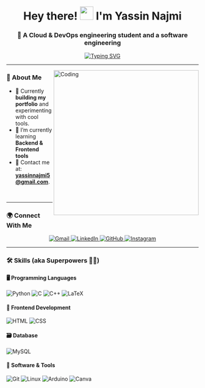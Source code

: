 <h1 align="center">Hey there! <img src="https://media.giphy.com/media/hvRJCLFzcasrR4ia7z/giphy.gif" width="35"> I'm Yassin Najmi</h1>

<h3 align="center">🚀 A Cloud & DevOps engineering student and a software engineering</h3>

<p align="center">
   <a href="https://git.io/typing-svg">
      <img src="https://readme-typing-svg.demolab.com?font=Fira+Code&pause=1000&color=F75C7E&center=true&vCenter=true&width=500&lines=Welcome+to+my+README!+%F0%9F%98%8E;Cloud+%26+DevOps+Engineering+Student+%E2%98%81%EF%B8%8F;UI%2FUX+Design+Lover+%F0%9F%8E%A8;Avid+Problem+Solver+%F0%9F%94%8E;Let's+Build+Cool+Stuff+Together!+%F0%9F%9A%80" alt="Typing SVG" />
   </a>
</p>

---

<img align="right" alt="Coding" width=" 380" src="https://media.giphy.com/media/qgQUggAC3Pfv687qPC/giphy.gif">

### 🧐 About Me
- 🔭 Currently **building my portfolio** and experimenting with cool tools.  
- 🌱 I’m currently learning **Backend & Frontend tools**   
- 📨 Contact me at: **yassinnajmi5@gmail.com**.  


<br/>

---

### 🌍 Connect With Me
<p align="center">
   <a href="mailto:yassinnajmi5@gmail.com" target="_blank">
      <img src="https://img.shields.io/badge/-Gmail-EA4335?style=for-the-badge&logo=gmail&logoColor=white" alt="Gmail" />
   </a>
   <a href="https://www.linkedin.com/in/yassinnajmi" target="_blank">
      <img src="https://img.shields.io/badge/-LinkedIn-0A66C2?style=for-the-badge&logo=linkedin&logoColor=white" alt="LinkedIn" />
   </a>
   <a href="https://github.com/YNJ05" target="_blank">
      <img src="https://img.shields.io/badge/-GitHub-181717?style=for-the-badge&logo=github&logoColor=white" alt="GitHub" />
   </a>
   <a href="https://www.instagram.com/y.a.s.s.i.n.n.a.j.m.i" target="_blank">
      <img src="https://img.shields.io/badge/-Instagram-E4405F?style=for-the-badge&logo=instagram&logoColor=white" alt="Instagram" />
   </a>
</p>

---

### 🛠️ Skills (aka Superpowers 🦸‍♂️)

#### 🖥️ **Programming Languages**
<p>
   <img src="https://img.shields.io/badge/-Python-3776AB?style=for-the-badge&logo=python&logoColor=white" alt="Python" />
   <img src="https://img.shields.io/badge/-C-A8B9CC?style=for-the-badge&logo=c&logoColor=black" alt="C" />
   <img src="https://img.shields.io/badge/-C++-00599C?style=for-the-badge&logo=cplusplus&logoColor=white" alt="C++" />
   <img src="https://img.shields.io/badge/-LaTeX-008080?style=for-the-badge&logo=latex&logoColor=white" alt="LaTeX" />
</p>

#### 🎨 **Frontend Development**
<p>
   <img src="https://img.shields.io/badge/-HTML-E34F26?style=for-the-badge&logo=html5&logoColor=white" alt="HTML" />
   <img src="https://img.shields.io/badge/-CSS-1572B6?style=for-the-badge&logo=css3&logoColor=white" alt="CSS" />
</p>




#### 🗃️ **Database**
<p>
   <img src="https://img.shields.io/badge/-MySQL-4479A1?style=for-the-badge&logo=mysql&logoColor=white" alt="MySQL" />
</p>

#### 🔧 **Software & Tools**
<p>
   <img src="https://img.shields.io/badge/-Git-F05032?style=for-the-badge&logo=git&logoColor=white" alt="Git" />
   <img src="https://img.shields.io/badge/-Linux-FCC624?style=for-the-badge&logo=linux&logoColor=black" alt="Linux" />
   <img src="https://img.shields.io/badge/-Arduino-00979D?style=for-the-badge&logo=arduino&logoColor=white" alt="Arduino" />
   <img src="https://img.shields.io/badge/-Canva-00C4CC?style=for-the-badge&logo=canva&logoColor=white" alt="Canva" />
</p>

<!---
YNJ05/YNJ05 is a ✨ special ✨ repository because its `README.md` (this file) appears on your GitHub profile.
You can click the Preview link to take a look at your changes.
--->
